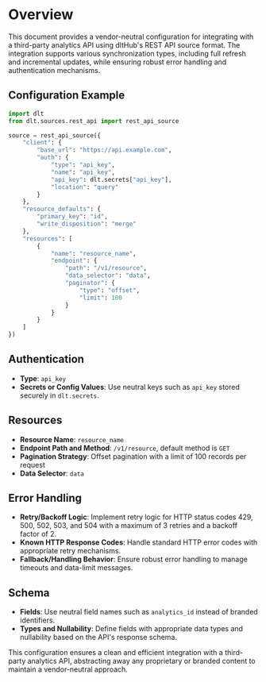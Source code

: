 # Overview

This document provides a vendor-neutral configuration for integrating with a third-party analytics API using dltHub's REST API source format. The integration supports various synchronization types, including full refresh and incremental updates, while ensuring robust error handling and authentication mechanisms.

## Configuration Example

```python
import dlt
from dlt.sources.rest_api import rest_api_source

source = rest_api_source({
    "client": {
        "base_url": "https://api.example.com",
        "auth": {
            "type": "api_key",
            "name": "api_key",
            "api_key": dlt.secrets["api_key"],
            "location": "query"
        }
    },
    "resource_defaults": {
        "primary_key": "id",
        "write_disposition": "merge"
    },
    "resources": [
        {
            "name": "resource_name",
            "endpoint": {
                "path": "/v1/resource",
                "data_selector": "data",
                "paginator": {
                    "type": "offset",
                    "limit": 100
                }
            }
        }
    ]
})
```

## Authentication

- **Type**: `api_key`
- **Secrets or Config Values**: Use neutral keys such as `api_key` stored securely in `dlt.secrets`.

## Resources

- **Resource Name**: `resource_name`
- **Endpoint Path and Method**: `/v1/resource`, default method is `GET`
- **Pagination Strategy**: Offset pagination with a limit of 100 records per request
- **Data Selector**: `data`

## Error Handling

- **Retry/Backoff Logic**: Implement retry logic for HTTP status codes 429, 500, 502, 503, and 504 with a maximum of 3 retries and a backoff factor of 2.
- **Known HTTP Response Codes**: Handle standard HTTP error codes with appropriate retry mechanisms.
- **Fallback/Handling Behavior**: Ensure robust error handling to manage timeouts and data-limit messages.

## Schema

- **Fields**: Use neutral field names such as `analytics_id` instead of branded identifiers.
- **Types and Nullability**: Define fields with appropriate data types and nullability based on the API's response schema.

This configuration ensures a clean and efficient integration with a third-party analytics API, abstracting away any proprietary or branded content to maintain a vendor-neutral approach.